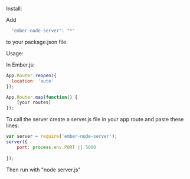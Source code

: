 Install:

Add 
```js
  "ember-node-server": "*"
```
to your package.json file.


Usage: 

In Ember.js:
```js
App.Router.reopen({
  location: 'auto'
});

App.Router.map(function() {
    [your routes]
});
```
To call the server create a server.js file in your app route and paste these lines:
```js
var server = require('ember-node-server');
server({
    port: process.env.PORT || 5000
   
});

```
Then run with "node server.js"